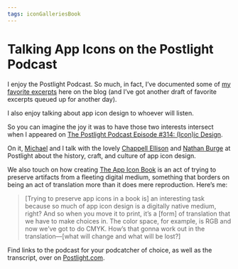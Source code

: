 ```yaml
---
tags: iconGalleriesBook
---
```


# Talking App Icons on the Postlight Podcast

I enjoy the Postlight Podcast. So much, in fact, I’ve documented some of [my favorite excerpts](https://blog.jim-nielsen.com/2021/fav-excerpts-from-the-postlight-podcast/) here on the blog (and I’ve got another draft of favorite excerpts queued up for another day).

I also enjoy talking about app icon design to whoever will listen.

So you can imagine the joy it was to have those two interests intersect when I appeared on [The Postlight Podcast Episode #314: (Icon)ic Design](https://postlight.com/podcast/iconic-design-with-jim-nielsen-and-michael-flarup).

On it, [Michael](https://twitter.com/flarup) and I talk with the lovely [Chappell Ellison](https://twitter.com/ChappellTracker) and [Nathan Burge](https://postlight.com/about/nathan-burge) at Postlight about the history, craft, and culture of app icon design.

We also touch on how creating [The App Icon Book](https://www.appiconbook.com) is an act of trying to preserve artifacts from a fleeting digital medium, something that borders on being an act of translation more than it does mere reproduction. Here’s me:

> [Trying to preserve app icons in a book is] an interesting task because so much of app icon design is a digitally native medium, right? And so when you move it to print, it’s a [form] of translation that we have to make choices in. The color space, for example, is RGB and now we’ve got to do CMYK. How’s that gonna work out in the translation—[what will change and what will be lost?]

Find links to the podcast for your podcatcher of choice, as well as the transcript, over on [Postlight.com](https://postlight.com/podcast/iconic-design-with-jim-nielsen-and-michael-flarup).



